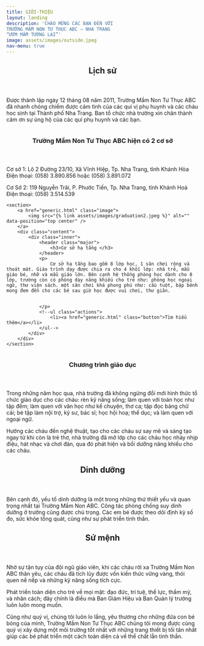 ```yaml
---
title: GIỚI-THIỆU
layout: landing
description: 'CHÀO MỪNG CÁC BẠN ĐẾN VỚI
TRƯỜNG MẦM NON TƯ THỤC ABC – NHA TRANG
“ƯƠM MẦM TƯƠNG LAI”'
image: assets/images/outside.jpeg
nav-menu: true
---
```


<!-- Main -->
<div id="main">

<!-- One -->
<section id="one">
	<div class="inner">
      	<header class="major">
			<h2>Lịch sử</h2>
		</header>
	    <p>        
        Được thành lập ngày 12 tháng 08 năm 2011, Trường Mầm Non Tư Thục ABC đã nhanh chóng chiếm được cảm tình của các quí vị phụ huynh và các cháu hoc sinh tại Thành phố Nha Trang. Ban tổ chức nhà trường xin chân thành cảm ơn sự ủng hộ của các quí phụ huynh và các bạn.
        </p>
	</div>
</section>

<section id="two" class="spotlights">
	<section>
		<a href="generic.html" class="image">
			<img src="{% link assets/images/chairs.jpg %}" alt="" data-position="center center" />
		</a>
		<div class="content">
			<div class="inner">
				<header class="major">
					<h3>Trường Mầm Non Tư Thục ABC hiện có 2 cơ sở</h3>
				</header>
				<p>

Cơ sở 1: Lô 2 Đường 23/10, Xã Vĩnh Hiệp, Tp. Nha Trang, tỉnh Khánh Hòa
                  Điện thoại: (058) 3.890.856 hoặc (058) 3.891.072
 

Cơ Sở 2: 119 Nguyễn Trãi, P. Phước Tiến, Tp. Nha Trang, tỉnh Khánh Hoà
                       Điện thoại: (058) 3.514.539


</p>
				<!--ul class="actions">
					<li><a href="generic.html" class="button">Tìm hiểu thêm</a></li>
				</ul-->
			</div>
		</div>
	</section>


	<section>
		<a href="generic.html" class="image">
			<img src="{% link assets/images/graduation2.jpeg %}" alt="" data-position="top center" />
		</a>
		<div class="content">
			<div class="inner">
				<header class="major">
					<h3>Cơ sở hạ tầng </h3>
				</header>
				<p>
                    Cơ sở hạ tầng bao gồm 8 lớp học, 1 sân chơi rộng và thoát mát. Giáo trình dạy được chia ra cho 4 khối lớp: nhà trẻ, mẫu giáo bé, nhỡ và mẫu giáo lớn. Bên cạnh hệ thống phòng học dành cho 8 lớp, trường còn có phòng dạy năng khiếu cho trẻ như: phòng học ngoại ngữ, thư viện sách. một sân chơi khá phong phú như: cầu tuột, bập bênh mong đem đến cho các bé sau giờ học được vui chơi, thư giãn.


                </p>
				<!--ul class="actions">
					<li><a href="generic.html" class="button">Tìm hiểu thêm</a></li>
				</ul-->
			</div>
		</div>
	</section>


<section>
		<a href="generic.html" class="image">
			<img src="{% link assets/images/water.jpeg %}" alt="" data-position="25% 25%" />
		</a>
		<div class="content">
			<div class="inner">
				<header class="major">
					<h3>Chương trình giáo dục</h3>
				</header>
				<p>Trong những năm học qua, nhà trường đã không ngừng đổi mới hình thức tổ chức giáo dục cho các cháu: rèn kỹ năng sống; làm quen với toán học như tập đếm; làm quen với văn học như kể chuyện, thơ ca; tập đọc bảng chữ cái; bé tập làm nội trợ, kỹ sư, bác sĩ; học hội hoạ; thể dục; và làm quen với ngoại ngữ.
                </p>
                <p>
Hướng các cháu đến nghệ thuật, tạo cho các cháu sự say mê và sáng tạo ngay từ khi còn là trẻ thơ, nhà trường đã mở lớp cho các cháu học nhảy nhịp điệu, hát nhạc và chơi đàn, qua đó phát hiện và bồi dưỡng năng khiếu cho các cháu.</p>
				<!--ul class="actions">
					<li><a href="generic.html" class="button">Tìm hiểu thêm</a></li>
				</ul-->
			</div>
		</div>
	</section>
</section>

<!-- nutrition -->
<section id="three">
	<div class="inner">
		<header class="major">
			<h2>Dinh dưỡng</h2>
		</header>
		<p>Bên cạnh đó, yếu tố dinh dưỡng là một trong những thứ thiết yếu và quan trọng nhất tại Trường Mầm Non ABC. Công tác phòng chống suy dinh dưỡng ở trường cũng được chú trọng. Các em bé được theo dõi định kỳ số đo, sức khỏe tổng quát, cũng như sự phát triển tinh thần.</p>
	</div>
</section>




<!-- Mission -->
<section id="three">
	<div class="inner">
		<header class="major">
			<h2>Sứ mệnh</h2>
		</header>
		<p>Nhờ sự tận tụy của đội ngũ giáo viên, khi các cháu rời xa Trường Mầm Non ABC thân yêu, các cháu đã tích lũy được vốn kiến thức vững vàng, thói quen nề nếp và những kỹ năng sống tích cực.

Phát triển toàn diện cho trẻ về mọi mặt: đạo đức, trí tuệ, thể lực, thẩm mỹ, và nhân cách; đây chính là điều mà Ban Giám Hiệu và Ban Quản lý trường luôn luôn mong muốn.

Cũng như quý vị, chúng tôi luôn lo lắng, yêu thương cho những đứa con bé bỏng của mình, Trường Mầm Non Tư Thục ABC chúng tôi mong được cùng quý vị xây dựng một môi trường tốt nhất với những trang thiết bị tối tân nhất giúp các bé phát triển một cách toàn diện cả về thể chất lẫn tinh thần.
</p>
	</div>
</section>
